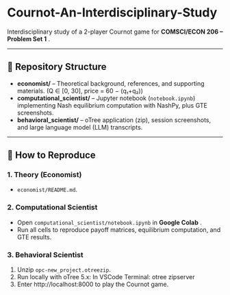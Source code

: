 # Cournot-An-Interdisciplinary-Study

Interdisciplinary study of a 2-player Cournot game 
for **COMSCI/ECON 206 – Problem Set 1** .

---

## 📂 Repository Structure
- **economist/** – Theoretical background, references, and supporting materials. (Q ∈ [0, 30], price = 60 − (q₁+q₂))
- **computational_scientist/** – Jupyter notebook (`notebook.ipynb`) implementing Nash equilibrium computation with NashPy, plus GTE screenshots.
- **behavioral_scientist/** – oTree application (zip), session screenshots, and large language model (LLM) transcripts.

---

## 🔄 How to Reproduce

### 1. Theory (Economist)
- `economist/README.md`.

### 2. Computational Scientist
- Open `computational_scientist/notebook.ipynb` in **Google Colab** .
- Run all cells to reproduce payoff matrices, equilibrium computation, and GTE results.

### 3. Behavioral Scientist
1. Unzip `opc-new_project.otreezip`.
2. Run locally with oTree 5.x:
   In VSCode Terminal: otree zipserver
3. Enter http://localhost:8000 to play the Cournot game.
  


